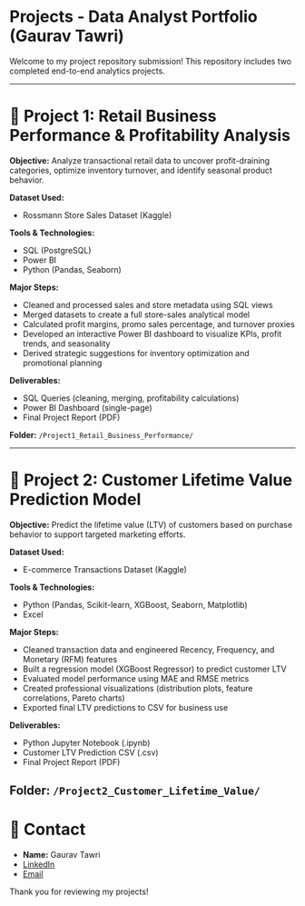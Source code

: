 # Projects - Data Analyst Portfolio (Gaurav Tawri)

Welcome to my project repository submission! This repository includes two completed end-to-end analytics projects.

---

# 🔹 Project 1: Retail Business Performance & Profitability Analysis

**Objective:**
Analyze transactional retail data to uncover profit-draining categories, optimize inventory turnover, and identify seasonal product behavior.

**Dataset Used:**
- Rossmann Store Sales Dataset (Kaggle)

**Tools & Technologies:**
- SQL (PostgreSQL)
- Power BI
- Python (Pandas, Seaborn)

**Major Steps:**
- Cleaned and processed sales and store metadata using SQL views
- Merged datasets to create a full store-sales analytical model
- Calculated profit margins, promo sales percentage, and turnover proxies
- Developed an interactive Power BI dashboard to visualize KPIs, profit trends, and seasonality
- Derived strategic suggestions for inventory optimization and promotional planning

**Deliverables:**
- SQL Queries (cleaning, merging, profitability calculations)
- Power BI Dashboard (single-page)
- Final Project Report (PDF)

**Folder:** `/Project1_Retail_Business_Performance/`

---

# 🔹 Project 2: Customer Lifetime Value Prediction Model

**Objective:**
Predict the lifetime value (LTV) of customers based on purchase behavior to support targeted marketing efforts.

**Dataset Used:**
- E-commerce Transactions Dataset (Kaggle)

**Tools & Technologies:**
- Python (Pandas, Scikit-learn, XGBoost, Seaborn, Matplotlib)
- Excel

**Major Steps:**
- Cleaned transaction data and engineered Recency, Frequency, and Monetary (RFM) features
- Built a regression model (XGBoost Regressor) to predict customer LTV
- Evaluated model performance using MAE and RMSE metrics
- Created professional visualizations (distribution plots, feature correlations, Pareto charts)
- Exported final LTV predictions to CSV for business use

**Deliverables:**
- Python Jupyter Notebook (.ipynb)
- Customer LTV Prediction CSV (.csv)
- Final Project Report (PDF)

**Folder:** `/Project2_Customer_Lifetime_Value/`
---

# 👥 Contact
- **Name:** Gaurav Tawri
- [LinkedIn](https://linkedin.com/in/gaurav-tawri)
- [Email](Gauravtawri001@gmail.com)

Thank you for reviewing my projects!

